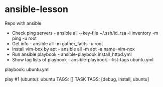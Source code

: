 # ansible-lesson

Repo with ansible 

- Check ping servers    	- ansible all --key-file ~/.ssh/id_rsa -i inventory -m ping -u root
- Get info              	- ansible all -m gather_facts -u root 
- Install vim-box by apt        - ansible all -m apt -a name=vim-nox
- Run  ansible playbook 	- ansible-playbook install_httpd.yml
- Show tag lists of playbook 	- ansible-playbook  --list-tags ubuntu.yml


playbook: ubuntu.yml

  play #1 (ubuntu): ubuntu	TAGS: []
      TASK TAGS: [debug, install, ubuntu]

